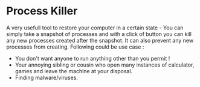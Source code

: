 # Process Killer
A very usefull tool to restore your computer in a certain state - You can simply take a snapshot of processes and with a click of button you can kill any new processes created after the snapshot. It can also prevent any new processes from creating. Following could be use case :
- You don't want anyone to run anything other than you permit !
- Your annoying sibling or cousin who open many instances of calculator, games and leave the machine at your disposal.
- Finding malware/viruses.
